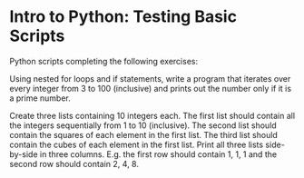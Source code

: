 # Intro to Python: Testing Basic Scripts

Python scripts completing the following exercises:

Using nested for loops and if statements, write a program that iterates over every integer from 3 to 100 (inclusive) and prints out the number only if it is a prime number.

Create three lists containing 10 integers each. The first list should contain all the integers sequentially from 1 to 10 (inclusive). The second list should contain the squares of each element in the first list. The third list should contain the cubes of each element in the first list. Print all three lists side-by-side in three columns. E.g. the first row should contain 1, 1, 1 and the second row should contain 2, 4, 8.
